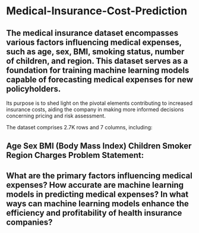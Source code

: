 # Medical-Insurance-Cost-Prediction
## The medical insurance dataset encompasses various factors influencing medical expenses, such as age, sex, BMI, smoking status, number of children, and region. This dataset serves as a foundation for training machine learning models capable of forecasting medical expenses for new policyholders.

Its purpose is to shed light on the pivotal elements contributing to increased insurance costs, aiding the company in making more informed decisions concerning pricing and risk assessment.

The dataset comprises 2.7K rows and 7 columns, including:

## Age Sex BMI (Body Mass Index) Children Smoker Region Charges Problem Statement:

## What are the primary factors influencing medical expenses? How accurate are machine learning models in predicting medical expenses? In what ways can machine learning models enhance the efficiency and profitability of health insurance companies?

